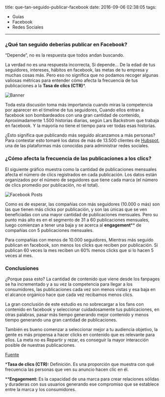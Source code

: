 title: que-tan-seguido-publicar-facebook
date: 2016-09-06 02:38:05
tags:
- Guías
- Facebook
- Redes Sociales
---

### ¿Qué tan seguido deberías publicar en Facebook?

“Depende”, no es la respuesta que todos andan buscando.

La verdad no es una respuesta incorrecta, Si depende… De la edad de tus seguidores, intereses, hábitos en facebook, las metas de tu empresa y muchas cosas más.  Pero eso no significa que no podamos recoger algunas valiosas métricas para entender cómo afecta la frecuencia de tus publicaciones a la **Tasa de clics (CTR)***.

<!--more-->

![Banner](/images/analytics.png)

Toda esta discusión toma más importancia cuando miras la competencia por aparecer en el timeline de tus seguidores, Cuando ellos entran a facebook son bombardeados con una gran cantidad de contenido, Aproximadamente 1.500 historias diarias, según Lars Backstrom que trabaja en facebook. Y la mayoría no tiene el tiempo para ver todas esas historias.  


¿Esto significa que publicando más seguido alcanzamos a más personas? Para contestar esto tomaré los datos de más de 13.500 clientes de [Hubspot](https://www.hubspot.com/), una de las plataformas más conocidas para administrar redes sociales. 


### ¿Cómo afecta la frecuencia de las publicaciones a los clics?

El siguiente gráfico muestra como la cantidad de publicaciones mensuales afecta el número de clics registrados en cada publicación. Los datos están organizados por el número de seguidores que tiene cada marca (el número de clics promedio por publicación, no el total).


![Facebook Posts](/images/fb-posts.png)

Como es de esperar, las compañías con más seguidores (10.000 o más) son las que tienen más clicks por publicación, y son las únicas que se ven beneficiadas con una mayor cantidad de publicaciones mensuales. Pero su punto más alto es en el segmento de 31 a 60 publicaciones mensuales, luego comienzan a tener una baja y se acerca al **engagement**** de compañías con 5 publicaciones mensuales.  

Para compañías con menos de 10.000 seguidores, Mientras más seguido publican en facebook, son menos los clicks que reciben por publicación.  Si publican 60 veces la mes reciben un 60% menos clicks que si lo hacen 5 veces al mes. 

### Conclusiones 

¿Porque pasa esto? La cantidad de contenido que viene desde los fanpages se ha incrementado y a su vez la competencia para llegar a los consumidores, las publicaciones cada vez son menos vistas y esa baja en el alcance orgánico hace que cada vez recibamos menos clics. 

La gran conclusión de este estudio es no sobrecargar a los fans con contenido en facebook y seleccionar cuidadosamente tus publicaciones,  en otras palabras, pasar más tiempo generando mejor contenido y menos tiempo generando una gran cantidad de publicaciones. 

También es bueno comenzar a seleccionar mejor a tu audiencia objetivo, la gente es más propensa a hacer clicks en contenido que es relevante para ellos. La meta no es Repartir y rezar, es conseguir la mayor interacción posible de nuestras publicaciones. 

[Fuente](https://blog.hubspot.com/marketing/facebook-post-frequency-benchmarks)

***Tasa de clics (CTR):** Definición. Es una proporción que muestra con qué frecuencia las personas que ven su anuncio hacen clic en él.

****Engagement:** Es la capacidad de una marca para crear relaciones sólidas y duraderas con sus usuarios generando ese compromiso que se establece entre la marca y los consumidores. 

